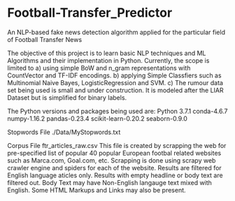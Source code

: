 # Football-Transfer_Predictor
An NLP-based fake news detection algorithm applied for the particular field of Football Transfer News

The objective of this project is to learn basic NLP techniques and ML Algorithms and their implementation in Python.
Currently, the scope is limited  to 
	a) using simple BoW and n_gram representations with CountVector and TF-IDF encodings.
	b) applying Simple Classfiers such as Multinomial Naive Bayes, LogisticRegression and SVM.
	c) The rumour data set being used is small and under construction. It is modeled after the LIAR Dataset but is simplified for binary labels.
  
  The Python versions and packages being used are:
	Python 3.7.1
	conda-4.6.7
	numpy-1.16.2
	pandas-0.23.4
	scikit-learn-0.20.2
	seaborn-0.9.0

Stopwords File
	./Data/MyStopwords.txt
  
 Corpus File
  ftr_articles_raw.csv
  This file is created by scrapping the web for pre-specified list of popular 40 popular European footbal related websites such as Marca.com, Goal.com, etc.
  Scrapping is done using scrapy web crawler engine and spiders for each of the website.
  Results are filtered for English language aticles only. Results with empty headline or body text are filtered out. Body Text may have Non-English langauge text mixed with English.
  Some HTML Markups and Links may also be present.
